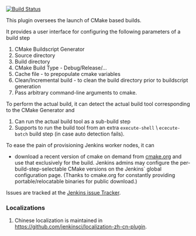 [![Build Status](https://ci.jenkins.io/buildStatus/icon?job=plugins/cmakebuilder-plugin/master)](https://ci.jenkins.io/job/Plugins/job/cmakebuilder-plugin/)

This plugin oversees the launch of CMake based builds.

It provides a user interface for configuring the following parameters of a build step

1. CMake Buildscript Generator
2. Source directory
3. Build directory
4. CMake Build Type - Debug/Release/...
5. Cache file - to prepopulate cmake variables
6. Clean/Incremental build - to clean the build directory prior to buildscript generation
7. Pass arbitrary command-line arguments to cmake.

To perform the actual build, it can detect the actual build tool corresponding to the CMake Generator and

1. Can run the actual build tool as a sub-build step
2. Supports to run the build tool from an extra ```execute-shell``` \ ```ececute-batch``` build step (in case auto detection fails).

To ease the pain of provisioning Jenkins worker nodes, it can

- download a recent version of cmake on demand from [cmake.org](https://cmake.org/files/) and use that exclusively for the build.
Jenkins admins may configure the per-build-step-selectable CMake versions on the Jenkins` global configuration page. (Thanks to cmake.org for constantly providing portable/relocatable binaries for public download.)

Issues are tracked at the [Jenkins issue Tracker](https://issues.jenkins-ci.org/issues/?jql=component%20%3D%20cmakebuilder-plugin).

### Localizations
1. Chinese localization is maintained in https://github.com/jenkinsci/localization-zh-cn-plugin.
